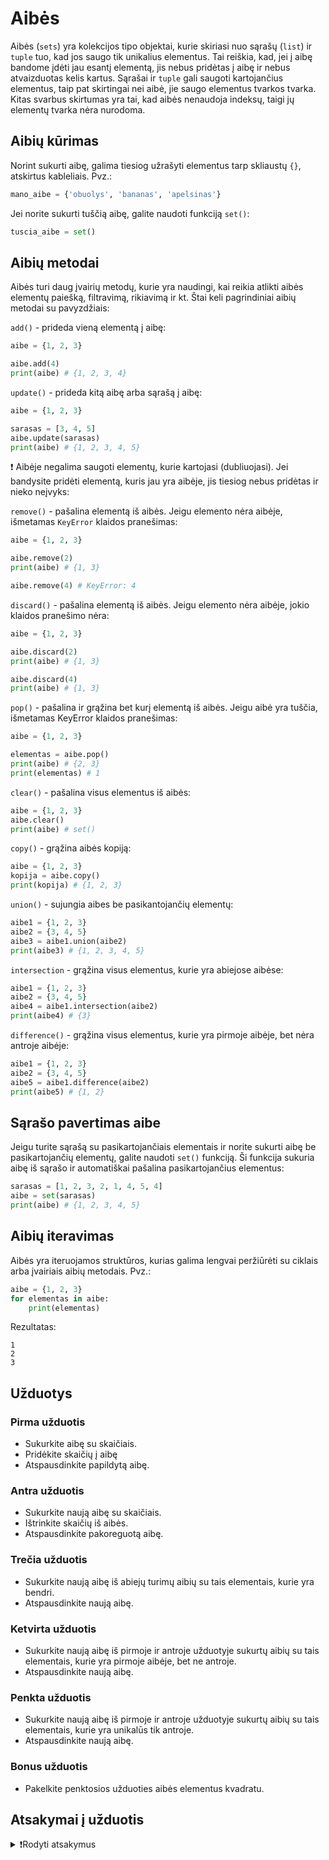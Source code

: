 # Aibės

Aibės (`sets`) yra kolekcijos tipo objektai, kurie skiriasi nuo sąrašų (`list`) ir `tuple` tuo, kad jos saugo tik unikalius elementus. Tai reiškia, kad, jei į aibę bandome įdėti jau esantį elementą, jis nebus pridėtas į aibę ir nebus atvaizduotas kelis kartus. Sąrašai ir `tuple` gali saugoti kartojančius elementus, taip pat skirtingai nei aibė, jie saugo elementus tvarkos tvarka. Kitas svarbus skirtumas yra tai, kad aibės nenaudoja indeksų, taigi jų elementų tvarka nėra nurodoma.

## Aibių kūrimas

Norint sukurti aibę, galima tiesiog užrašyti elementus tarp skliaustų `{}`, atskirtus kableliais. Pvz.:

```Python
mano_aibe = {'obuolys', 'bananas', 'apelsinas'}
```

Jei norite sukurti tuščią aibę, galite naudoti funkciją `set()`:

```Python
tuscia_aibe = set()
```

## Aibių metodai

Aibės turi daug įvairių metodų, kurie yra naudingi, kai reikia atlikti aibės elementų paiešką, filtravimą, rikiavimą ir kt. Štai keli pagrindiniai aibių metodai su pavyzdžiais:

`add()` - prideda vieną elementą į aibę:

```Python
aibe = {1, 2, 3}

aibe.add(4)
print(aibe) # {1, 2, 3, 4}
```

`update()` - prideda kitą aibę arba sąrašą į aibę:

```Python
aibe = {1, 2, 3}

sarasas = [3, 4, 5]
aibe.update(sarasas)
print(aibe) # {1, 2, 3, 4, 5}
```

❗ Aibėje negalima saugoti elementų, kurie kartojasi (dubliuojasi). Jei bandysite pridėti elementą, kuris jau yra aibėje, jis tiesiog nebus pridėtas ir nieko neįvyks:

`remove()` - pašalina elementą iš aibės. Jeigu elemento nėra aibėje, išmetamas `KeyError` klaidos pranešimas:

```Python
aibe = {1, 2, 3}

aibe.remove(2)
print(aibe) # {1, 3}

aibe.remove(4) # KeyError: 4
```

`discard()` - pašalina elementą iš aibės. Jeigu elemento nėra aibėje, jokio klaidos pranešimo nėra:

```Python
aibe = {1, 2, 3}

aibe.discard(2)
print(aibe) # {1, 3}

aibe.discard(4)
print(aibe) # {1, 3}
```

`pop()` - pašalina ir grąžina bet kurį elementą iš aibės. Jeigu aibė yra tuščia, išmetamas KeyError klaidos pranešimas:

```Python
aibe = {1, 2, 3}

elementas = aibe.pop()
print(aibe) # {2, 3}
print(elementas) # 1
```

`clear()` - pašalina visus elementus iš aibės:

```Python
aibe = {1, 2, 3}
aibe.clear()
print(aibe) # set()
```

`copy()` - grąžina aibės kopiją:

```Python
aibe = {1, 2, 3}
kopija = aibe.copy()
print(kopija) # {1, 2, 3}
```

`union()` - sujungia aibes be pasikantojančių elementų:

```Python
aibe1 = {1, 2, 3}
aibe2 = {3, 4, 5}
aibe3 = aibe1.union(aibe2)
print(aibe3) # {1, 2, 3, 4, 5}
```

`intersection` - grąžina visus elementus, kurie yra abiejose aibėse:

```Python
aibe1 = {1, 2, 3}
aibe2 = {3, 4, 5}
aibe4 = aibe1.intersection(aibe2)
print(aibe4) # {3}
```

`difference()` - grąžina visus elementus, kurie yra pirmoje aibėje, bet nėra antroje aibėje:

```Python
aibe1 = {1, 2, 3}
aibe2 = {3, 4, 5}
aibe5 = aibe1.difference(aibe2)
print(aibe5) # {1, 2}
```

## Sąrašo pavertimas aibe

Jeigu turite sąrašą su pasikartojančiais elementais ir norite sukurti aibę be pasikartojančių elementų, galite naudoti `set()` funkciją. Ši funkcija sukuria aibę iš sąrašo ir automatiškai pašalina pasikartojančius elementus:

```Python
sarasas = [1, 2, 3, 2, 1, 4, 5, 4]
aibe = set(sarasas)
print(aibe) # {1, 2, 3, 4, 5}
```

## Aibių iteravimas

Aibės yra iteruojamos struktūros, kurias galima lengvai peržiūrėti su ciklais arba įvairiais aibių metodais. Pvz.:

```Python
aibe = {1, 2, 3}
for elementas in aibe:
    print(elementas)
```

Rezultatas:

```Text
1
2
3
```

<!-- TODO: pridėti aibių operatorius, 
pvz. aibe1 ^ aibe2, aibe1 & aibe2, aibe1 | aibe2 ir t.t. -->

## Užduotys

### Pirma užduotis

- Sukurkite aibę su skaičiais.
- Pridėkite skaičių į aibę
- Atspausdinkite papildytą aibę.

### Antra užduotis

- Sukurkite naują aibę su skaičiais.
- Ištrinkite skaičių iš aibės.
- Atspausdinkite pakoreguotą aibę.

### Trečia užduotis

- Sukurkite naują aibę iš abiejų turimų aibių su tais elementais, kurie yra bendri.
- Atspausdinkite naują aibę.

### Ketvirta užduotis

- Sukurkite naują aibę iš pirmoje ir antroje užduotyje sukurtų aibių su tais elementais, kurie yra pirmoje aibėje, bet ne antroje.
- Atspausdinkite naują aibę.

### Penkta užduotis

- Sukurkite naują aibę iš pirmoje ir antroje užduotyje sukurtų aibių su tais elementais, kurie yra unikalūs tik antroje.
- Atspausdinkite naują aibę.

### Bonus užduotis

- Pakelkite penktosios užduoties aibės elementus kvadratu.

## Atsakymai į užduotis

<details><summary>❗Rodyti atsakymus</summary>
<br>
<details>
<summary>Pirma užduotis</summary>
<hr>

```Python
pirma_aibe = {1, 2, 3, 4}
pirma_aibe.add(5)
print(pirma_aibe)
```

Rezultatas:

```Text
{1, 2, 3, 4, 5}
```

</details>
<details>
<summary>Antra užduotis</summary>
<hr>

```Python
antra_aibe = {3, 4, 5, 6, 7, 8}
antra_aibe.discard(7)
print(antra_aibe)
```

Rezultatas:

```Text
{3, 4, 5, 6, 8}
```

</details>
<details>
<summary>Trečia užduotis</summary>
<hr>

```Python
trecia_aibe = pirma_aibe.intersection(antra_aibe)
print(trecia_aibe)
```

Rezultatas:

```Text
{3, 4, 5}
```

</details>
<details>
<summary>Ketvirta užduotis</summary>
<hr>

```Python
ketvirta_aibe = pirma_aibe.difference(antra_aibe)
print(ketvirta_aibe)
```

Rezultatas:

```Text
{1, 2}
```

</details>
<details>
<summary>Penkta užduotis</summary>
<hr>

```Python
penkta_aibe = antra_aibe.difference(pirma_aibe)
print(penkta_aibe)
```

Rezultatas:

```Text
{6, 8}
```

</details>
<details>
<summary>Bonus užduotis</summary>
<hr>

```Python
aibe_kvadratu = {x**2 for x in penkta_aibe}
print('5 užduoties aibės elementai kvadratu:', aibe_kvadratu)
```

Rezultatas:

```Text
5 užduoties aibės elementai kvadratu: {64, 36}
```

</details>
</details>
